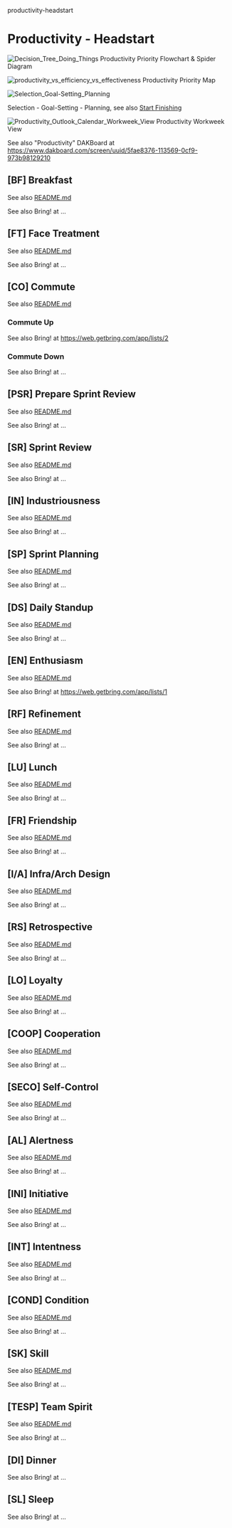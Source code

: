 productivity-headstart
# Productivity - Headstart

![Decision_Tree_Doing_Things](https://user-images.githubusercontent.com/12828104/142730541-977dd6c1-ef34-4494-8d8f-ed930a6d573a.PNG)
Productivity Priority Flowchart & Spider Diagram

![productivity_vs_efficiency_vs_effectiveness](https://user-images.githubusercontent.com/12828104/142730921-24308407-f37d-470c-a53e-2c8e97f478a6.png)
Productivity Priority Map

![Selection_Goal-Setting_Planning](https://user-images.githubusercontent.com/12828104/152303290-efa2f0f6-4346-4633-8b07-c57fd0391e35.png)

Selection - Goal-Setting - Planning, see also [Start Finishing](https://www.amazon.nl/Gilkey-Start-Finishing-Idea-Done/dp/1683642635)

![Productivity_Outlook_Calendar_Workweek_View](https://user-images.githubusercontent.com/12828104/142730674-eef54a8f-ffc9-405b-8016-75a564c6450c.PNG)
Productivity Workweek View

See also "Productivity" DAKBoard at https://www.dakboard.com/screen/uuid/5fae8376-113569-0cf9-973b98129210

## [BF] Breakfast

See also [README.md](./bf/README.md)

See also Bring! at ...

## [FT] Face Treatment

See also [README.md](./ft/README.md)

See also Bring! at ...

## [CO] Commute

See also [README.md](./co/README.md)

### Commute Up

See also Bring! at https://web.getbring.com/app/lists/2

### Commute Down

See also Bring! at ...

## [PSR] Prepare Sprint Review

See also [README.md](./psr/README.md)

See also Bring! at ...

## [SR] Sprint Review

See also [README.md](./sr/README.md)

See also Bring! at ...

## [IN] Industriousness

See also [README.md](./in/README.md)

See also Bring! at ...

## [SP] Sprint Planning

See also [README.md](./sp/README.md)

See also Bring! at ...

## [DS] Daily Standup

See also [README.md](./ds/README.md)

See also Bring! at ...

## [EN] Enthusiasm

See also [README.md](./en/README.md)

See also Bring! at https://web.getbring.com/app/lists/1

## [RF] Refinement

See also [README.md](./rf/README.md)

See also Bring! at ...

## [LU] Lunch

See also [README.md](./lu/README.md)

See also Bring! at ...

## [FR] Friendship

See also [README.md](./fr/README.md)

See also Bring! at ...

## [I/A] Infra/Arch Design

See also [README.md](./ia/README.md)

See also Bring! at ...

## [RS] Retrospective

See also [README.md](./rs/README.md)

See also Bring! at ...

## [LO] Loyalty

See also [README.md](./lo/README.md)

See also Bring! at ...

## [COOP] Cooperation

See also [README.md](./coop/README.md)

See also Bring! at ...

## [SECO] Self-Control

See also [README.md](./seco/README.md)

See also Bring! at ...

## [AL] Alertness

See also [README.md](./al/README.md)

See also Bring! at ...

## [INI] Initiative

See also [README.md](./ini/README.md)

See also Bring! at ...

## [INT] Intentness

See also [README.md](./int/README.md)

See also Bring! at ...

## [COND] Condition

See also [README.md](./cond/README.md)

See also Bring! at ...

## [SK] Skill

See also [README.md](./sk/README.md)

See also Bring! at ...

## [TESP] Team Spirit

See also [README.md](./tesp/README.md)

See also Bring! at ...

## [DI] Dinner

See also Bring! at ...

## [SL] Sleep

See also Bring! at ...
